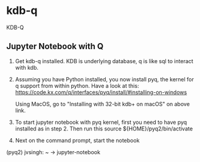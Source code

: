 # kdb-q
KDB-Q

## Jupyter Notebook with Q
1. Get kdb-q installed. KDB is underlying database, q is like sql to interact with kdb.
2. Assuming you have Python installed, you now install pyq, the kernel for q support from within python.
   Have a look at this:
   https://code.kx.com/q/interfaces/pyq/install/#installing-on-windows
   
   Using MacOS, go to "Installing with 32-bit kdb+ on macOS" on above link.
3. To start jupyter notebook with pyq kernel, first you need to have pyq installed as in step 2. Then run this
    source ${HOME}/pyq2/bin/activate
    
4. Next on the command prompt, start the notebook

(pyq2) jvsingh: ~  -> jupyter-notebook
